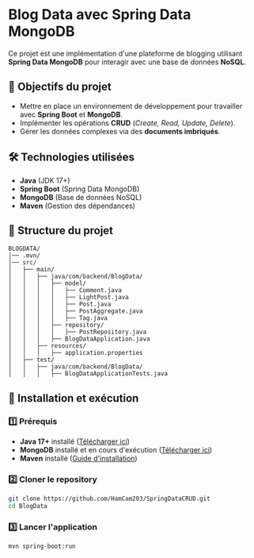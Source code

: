 # Blog Data avec Spring Data MongoDB

Ce projet est une implémentation d'une plateforme de blogging utilisant **Spring Data MongoDB** pour interagir avec une base de données **NoSQL**.

## 📌 Objectifs du projet

- Mettre en place un environnement de développement pour travailler avec **Spring Boot** et **MongoDB**.
- Implémenter les opérations **CRUD** (*Create, Read, Update, Delete*).
- Gérer les données complexes via des **documents imbriqués**.

## 🛠️ Technologies utilisées

- **Java** (JDK 17+)
- **Spring Boot** (Spring Data MongoDB)
- **MongoDB** (Base de données NoSQL)
- **Maven** (Gestion des dépendances)

## 📂 Structure du projet
```
BLOGDATA/
│── .mvn/
│── src/
│   ├── main/
│   │   ├── java/com/backend/BlogData/
│   │   │   ├── model/
│   │   │   │   ├── Comment.java
│   │   │   │   ├── LightPost.java
│   │   │   │   ├── Post.java
│   │   │   │   ├── PostAggregate.java
│   │   │   │   ├── Tag.java
│   │   │   ├── repository/
│   │   │   │   ├── PostRepository.java
│   │   │   ├── BlogDataApplication.java
│   │   ├── resources/
│   │   │   ├── application.properties
│   ├── test/
│   │   ├── java/com/backend/BlogData/
│   │   │   ├── BlogDataApplicationTests.java

```

## 🚀 Installation et exécution

### 1️⃣ Prérequis

- **Java 17+** installé ([Télécharger ici](https://adoptium.net/))
- **MongoDB** installé et en cours d'exécution ([Télécharger ici](https://www.mongodb.com/try/download/community))
- **Maven** installé ([Guide d'installation](https://maven.apache.org/install.html))

### 2️⃣ Cloner le repository

```bash
git clone https://github.com/HamCam203/SpringDataCRUD.git
cd BlogData
```
### 3️⃣ Lancer l'application

```bash
mvn spring-boot:run


